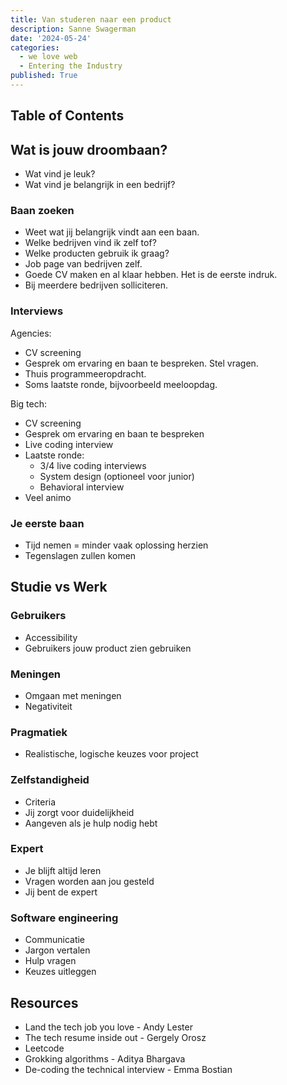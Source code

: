 ```yaml
---
title: Van studeren naar een product
description: Sanne Swagerman
date: '2024-05-24'
categories:
  - we love web
  - Entering the Industry
published: True
---
```


## Table of Contents

## Wat is jouw droombaan?

- Wat vind je leuk?
- Wat vind je belangrijk in een bedrijf?

### Baan zoeken

- Weet wat jij belangrijk vindt aan een baan.
- Welke bedrijven vind ik zelf tof?
- Welke producten gebruik ik graag?
- Job page van bedrijven zelf.
- Goede CV maken en al klaar hebben. Het is de eerste indruk.
- Bij meerdere bedrijven solliciteren.

### Interviews

Agencies:

- CV screening
- Gesprek om ervaring en baan te bespreken. Stel vragen.
- Thuis programmeeropdracht.
- Soms laatste ronde, bijvoorbeeld meeloopdag.

Big tech:

- CV screening
- Gesprek om ervaring en baan te bespreken
- Live coding interview
- Laatste ronde:
  - 3/4 live coding interviews
  - System design (optioneel voor junior)
  - Behavioral interview
- Veel animo

### Je eerste baan

- Tijd nemen = minder vaak oplossing herzien
- Tegenslagen zullen komen

## Studie vs Werk

### Gebruikers

- Accessibility
- Gebruikers jouw product zien gebruiken

### Meningen

- Omgaan met meningen
- Negativiteit

### Pragmatiek

- Realistische, logische keuzes voor project

### Zelfstandigheid

- Criteria
- Jij zorgt voor duidelijkheid
- Aangeven als je hulp nodig hebt

### Expert

- Je blijft altijd leren
- Vragen worden aan jou gesteld
- Jij bent de expert

### Software engineering

- Communicatie
- Jargon vertalen
- Hulp vragen
- Keuzes uitleggen

## Resources

- Land the tech job you love - Andy Lester
- The tech resume inside out - Gergely Orosz
- Leetcode
- Grokking algorithms - Aditya Bhargava
- De-coding the technical interview - Emma Bostian
